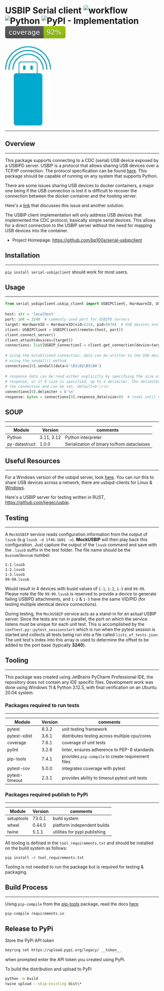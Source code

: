 USBIP Serial client ![workflow](https://github.com/bp100a/serial-usbipclient/actions/workflows/python-app.yml/badge.svg?branch=develop) ![Python](https://img.shields.io/badge/python-3.11%20%7C%20%203.12-blue) ![PyPI - Implementation](https://img.shields.io/pypi/implementation/cython) ![coverage](https://raw.githubusercontent.com/bp100a/serial-usbipclient/master/coverage.svg)
========================================================================================================
<div>

![](https://github.com/bp100a/serial-usbipclient/blob/master/logo.png?raw=true)

</div>

___
Overview
--------------------------------------------------------------------------
___
This package supports connecting to a CDC (serial) USB device exposed by a USBIPD server. USBIP is a protocol that allows sharing USB devices over a TCP/IP connection.
The protocol specification can be found [here](https://docs.kernel.org/usb/usbip_protocol.html). This package should be capable of running on any system that supports Python.

There are some issues sharing USB devices to docker containers, a major one being if the USB connection is lost
it is difficult to recover the connection between the docker container and the hosting server.

Here's a [link](https://marc.merlins.org/perso/linux/post_2018-12-20_Accessing-USB-Devices-In-Docker-_ttyUSB0_-dev-bus-usb-_-for-fastboot_-adb_-without-using-privileged.html) that discusses this issue and another solution.

The USBIP client implementation will only address USB devices that implemented the CDC protocol, basically simple
serial devices. This allows for a direct connection to the USBIP server without the need for mapping USB devices into
the container.

* Project Homepage: https://github.com/bp100a/serial-usbipclient

Installation
--------------------------------------------------------------------------
___
`pip install serial-usbipclient` should work for most users.

Usage
--------------------------------------------------------------------------
___
```python
from serial_usbipclient.usbip_client import USBIPClient, HardwareID, USBIP_Connection

host: str = 'localhost'
port: int = 3240  # commonly used port for USBIPD servers
target: HardwareID = HardwareID(vid=1234, pid=5678)  # USB devices are identified by VID/PID
client: USBIPClient = USBIPClient(remote=(host, port))
client.connect_server()
client.attach(devices=[target])
connections: list[USBIP_Connection] = client.get_connection(device=target)

# using the established connection, data can be written to the USB device
# using the sendall() method
connections[0].sendall(data=b'\01\02\03\04')

# response data can be read either explicitly by specifying the size of the expected
# response, or if 0 size is specified, up to a delimiter. The delimiter is a property of
# the connection and can be set, default=b'\r\n'
connections[0].delimiter = b'\n'
response: bytes = connections[0].response_data(size=0)  # reads until delimiter
```

SOUP
--------------------------------------------------------------------------
___
| Module          | Version    | comments                                    |
|-----------------|------------|---------------------------------------------|
| Python          | 3.11, 3.12 | Python interpreter                          |
| py-datastruct   | 1.0.0      | Serialization of binary to/from dataclasses |


Useful Resources
--------------------------------------------------------------------------
___
For a Windows version of the usbipd server, look [here](https://github.com/dorssel/usbipd-win). You can run this to share USB devices across a network,
there are usbipd-clients for Linux & [Windows](https://github.com/cezanne/usbip-win).

Here's a USBIP server for testing written in RUST, https://github.com/jiegec/usbip.

Testing
--------------------------------------------------------------------------
___
A `MockUSBIP` service reads configuration information from the output of `lsusb` (e.g `lsusb -d 1f46:1b01 -v`). **MockUSBIP** will then play back this configuration.
Just capture the output of the `lsusb` command and save with the `.lsusb` suffix in the test folder. The file name should be the `busnum`/`devnum` number.

```text
1-1.lsusb
1-2.lsusb
1-3.lsusb
99-99.lsusb
```
Would result in 4 devices with busid values of `1-1`, `1-2`, `1-3` and `99-99`. Please note the file `99-99.lsusb` is reserved to provide a device to generate
failing USBIPD attachments, and `1-2` & `1-3` have the same VID/PID (for testing multiple identical device connections).

During testing, the `MockUSBIP` service acts as a stand-in for an actual USBIP server. Since the tests are run in parallel, 
the port on which the service listens must be unique for each unit test. This is accomplished by the `conftest.py::pytest_sessionstart` which is run
when the pytest session is started and collects all tests being run into a file called `lists_of_tests.json`. The unit test's index into this array
is used to determine the offset to be added to the port base (typically **3240**).


Tooling
--------------------------------------------------------------------------
___
This package was created using JetBrains PyCharm Professional IDE, the repository does not contain any IDE specific files. 
Development work was done using Windows 11 & Python 3.12.5, with final verification on an Ubuntu 20.04 system.

### Packages required to run tests
___
| Module         | Version | comments                                           |
|----------------|---------|----------------------------------------------------|
| pytest         | 8.3.2   | unit testing framework                             |
| pytest-xdist   | 3.6.1   | distributes testing across multiple cpu/cores      |
| coverage       | 7.6.1   | coverage of unit tests                             |
| pylint         | 3.2.6   | linter, ensures adherence to PEP-8 standards       |
| pip-tools      | 7.4.1   | provides `pip-compile` to create requirement files |
| pytest-cov     | 5.0.0   | integrates coverage with pytest                    |
| pytest-timeout | 2.3.1   | provides ability to timeout pytest unit tests      |

### Packages required publish to PyPi
___
| Module     | Version | comments                      |
|------------|---------|-------------------------------|
| setuptools | 73.0.1  | build system                  |
| wheel      | 0.44.0  | platform independent builds   |
| twine      | 5.1.1   | utilities for pypi publishing |

All tooling is defined in the `tool_requirements.txt` and should be installed on the build system as follows:
```shell
pip install -r tool_requirements.txt
```

Tooling is not needed to run the package but is required for testing & packaging.

Build Process
--------------------------------------------------------------------------
___
Using `pip-compile` from the [pip-tools](https://pypi.org/project/pip-tools/) package, read the docs [here](https://pip-tools.readthedocs.io/en/latest/)

```bash
pip-compile requirements.in
```

Release to PyPi
----------------------------------------------------------------------------
Store the PyPi API token
```bash
keyring set https://upload.pypi.org/legacy/ __token__
```
when prompted enter the API token you created using PyPi.

To build the distribution and upload to PyPi
```cmd
python -m build
twine upload --skip-existing dist\*
```

